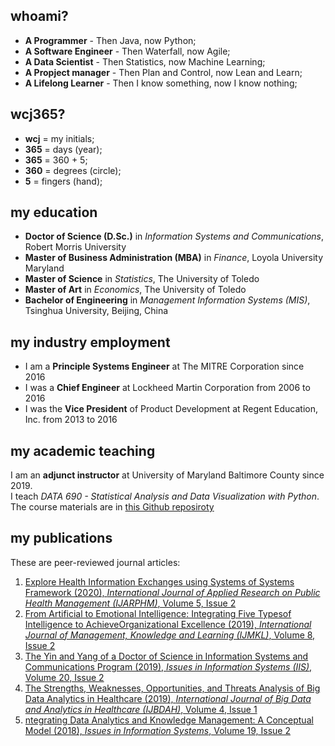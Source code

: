 ## whoami?
* **A Programmer** - Then Java, now Python;
* **A Software Engineer** - Then Waterfall, now Agile;
* **A Data Scientist** - Then Statistics, now Machine Learning;
* **A Propject manager** - Then Plan and Control, now Lean and Learn;
* **A Lifelong Learner** - Then I know something, now I know nothing;

## wcj365?
* **wcj** = my initials; 
* **365** = days (year); 
* **365** = 360 + 5; 
* **360** = degrees (circle); 
* **5** = fingers (hand); 

## my education
* **Doctor of Science (D.Sc.)** in *Information Systems and Communications*, Robert Morris University
* **Master of Business Administration (MBA)** in *Finance*, Loyola University Maryland
* **Master of Science** in *Statistics*, The University of Toledo
* **Master of Art** in *Economics*, The University of Toledo
* **Bachelor of Engineering** in *Management Information Systems (MIS)*, Tsinghua University, Beijing, China

## my industry employment
* I am a **Principle Systems Engineer** at The MITRE Corporation since 2016
* I was a **Chief Engineer** at Lockheed Martin Corporation from 2006 to 2016
* I was the **Vice President** of Product Development at Regent Education, Inc. from 2013 to 2016

## my academic teaching
I am an **adjunct instructor** at University of Maryland Baltimore County since 2019. \
I teach *DATA 690 - Statistical Analysis and Data Visualization with Python*. \
The course materials are in [this Github reposiroty](https://github.com/wcj365/python-stats-dataviz)

## my publications
These are peer-reviewed journal articles:
1. [Explore Health Information Exchanges using Systems of Systems Framework (2020), *International Journal of Applied Research on Public Health Management (IJARPHM)*, Volume 5, Issue 2](https://www.igi-global.com/journal/international-journal-applied-research-public/214902)
2. [From Artificial to Emotional Intelligence: Integrating Five Typesof Intelligence to AchieveOrganizational Excellence (2019), *International Journal of Management, Knowledge and Learning (IJMKL)*, Volume 8, Issue 2](http://www.issbs.si/press/ISSN/2232-5697/8_125-144.pdf)
3. [The Yin and Yang of a Doctor of Science in Information Systems and Communications Program (2019), *Issues in Information Systems (IIS)*, Volume 20, Issue 2](http://www.iacis.org/iis/2019/2_iis_2019_128-139.pdf)
4. [The Strengths, Weaknesses, Opportunities, and Threats Analysis of Big Data Analytics in Healthcare (2019), *International Journal of Big Data and Analytics in Healthcare (IJBDAH)*, Volume 4, Issue 1](https://github.com/wcj365/wcj365.github.io/blob/master/docs/The-Strengths-Weaknesses-Opportunities-and-Threats-Analysis-of-Big-Data-Analytics-in-Healthcare.pdf)
5. [ntegrating Data Analytics and Knowledge Management: A Conceptual Model (2018), *Issues in Information Systems*, Volume 19, Issue 2](http://www.iacis.org/iis/2018/2_iis_2018_208-216.pdf)

